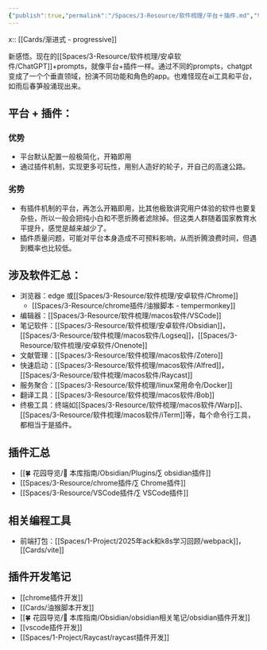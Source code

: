 ```yaml
---
{"publish":true,"permalink":"/Spaces/3-Resource/软件梳理/平台＋插件.md","title":"平台＋插件","created":"2022-06-09","modified":"2023-03-14","published":"2025-07-17T11:00:08.861+08:00","tags":["moc"],"cssclasses":""}
---
```



x:: [[Cards/渐进式 - progressive]]

新感悟。现在的[[Spaces/3-Resource/软件梳理/安卓软件/ChatGPT]]+prompts，就像平台+插件一样。通过不同的prompts，chatgpt变成了一个个垂直领域，扮演不同功能和角色的app。也难怪现在ai工具和平台，如雨后春笋般涌现出来。

## 平台 + 插件：

### 优势

- 平台默认配置一般极简化，开箱即用
- 通过插件机制，实现更多可玩性，用别人造好的轮子，开自己的高速公路。

### 劣势

- 有插件机制的平台，再怎么开箱即用，比其他极致讲究用户体验的软件也要复杂些，所以一般会把纯小白和不愿折腾者滤除掉。但这类人群随着国家教育水平提升，感觉是越来越少了。
- 插件质量问题，可能对平台本身造成不可预料影响，从而折腾浪费时间，但遇到概率也比较低。

## 涉及软件汇总：

- 浏览器：edge 或[[Spaces/3-Resource/软件梳理/安卓软件/Chrome]]
	- [[Spaces/3-Resource/chrome插件/油猴脚本 - tempermonkey]]
- 编辑器：[[Spaces/3-Resource/软件梳理/macos软件/VSCode]]
- 笔记软件：[[Spaces/3-Resource/软件梳理/安卓软件/Obsidian]]，[[Spaces/3-Resource/软件梳理/macos软件/Logseq]]，[[Spaces/3-Resource/软件梳理/安卓软件/Onenote]]
- 文献管理：[[Spaces/3-Resource/软件梳理/macos软件/Zotero]]
- 快速启动：[[Spaces/3-Resource/软件梳理/macos软件/Alfred]]，[[Spaces/3-Resource/软件梳理/macos软件/Raycast]]
- 服务聚合：[[Spaces/3-Resource/软件梳理/linux常用命令/Docker]]
- 翻译工具：[[Spaces/3-Resource/软件梳理/macos软件/Bob]]
- 终极工具：终端如[[Spaces/3-Resource/软件梳理/macos软件/Warp]]、[[Spaces/3-Resource/软件梳理/macos软件/iTerm]]等，每个命令行工具，都相当于是插件。

## 插件汇总

- [[🍀 花园导览/🧰 本库指南/Obsidian/Plugins/∑ obsidian插件]]
- [[Spaces/3-Resource/chrome插件/∑ Chrome插件]]
- [[Spaces/3-Resource/VSCode插件/∑ VSCode插件]]

## 相关编程工具

- 前端打包：[[Spaces/1-Project/2025年ack和k8s学习回顾/webpack]]，[[Cards/vite]]

## 插件开发笔记

- [[chrome插件开发]]
- [[Cards/油猴脚本开发]]
- [[🍀 花园导览/🧰 本库指南/Obsidian/obsidian相关笔记/obsidian插件开发]]
- [[vscode插件开发]]
- [[Spaces/1-Project/Raycast/raycast插件开发]]